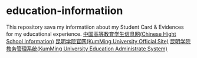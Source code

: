 # education-informatiion
This repository sava my informatiion about my Student Card &amp; Evidences for my educational experience. 
[中国高等教育学生信息网(Chinese Hight School Information)](http://www.chsi.com.cn/)
[昆明学院官网(KumMing University Official Site)](http://www.kmu.edu.cn/)
[昆明学院教务管理系统(KumMing University Education Administrate System)]()
